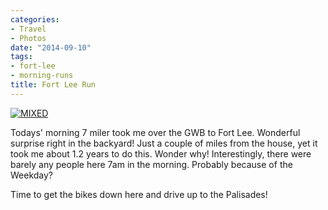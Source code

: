 ```yaml
---
categories:
- Travel
- Photos
date: "2014-09-10"
tags:
- fort-lee
- morning-runs
title: Fort Lee Run
---
```


[![MIXED](images/MIXED.jpg)](https://srikanthperinkulam.com/wp-content/uploads/2014/10/MIXED.jpg)

Todays' morning 7 miler took me over the GWB to Fort Lee. Wonderful surprise right in the backyard! Just a couple of miles from the house, yet it took me about 1.2 years to do this. Wonder why! Interestingly, there were barely any people here 7am in the morning. Probably because of the Weekday?

Time to get the bikes down here and drive up to the Palisades!
